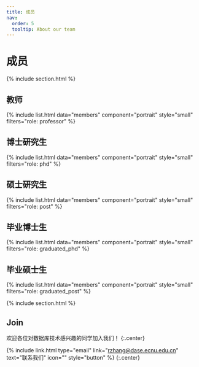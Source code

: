 ```yaml
---
title: 成员
nav:
  order: 5
  tooltip: About our team
---
```


# <i class="fas fa-users"></i>成员

{% include section.html %}

## 教师

{%
  include list.html
  data="members"
  component="portrait"
  style="small"
  filters="role: professor"
%}

## 博士研究生

{%
  include list.html
  data="members"
  component="portrait"
  style="small"
  filters="role: phd"
%}

## 硕士研究生

{%
  include list.html
  data="members"
  component="portrait"
  style="small"
  filters="role: post"
%}

## 毕业博士生

{%
  include list.html
  data="members"
  component="portrait"
  style="small"
  filters="role: graduated_phd"
%}

## 毕业硕士生

{%
  include list.html
  data="members"
  component="portrait"
  style="small"
  filters="role: graduated_post"
%}

{% include section.html %}

## Join

欢迎各位对数据库技术感兴趣的同学加入我们！
{:.center}

{% include link.html type="email" link="rzhang@dase.ecnu.edu.cn" text="联系我们" icon="" style="button" %}
{:.center}
